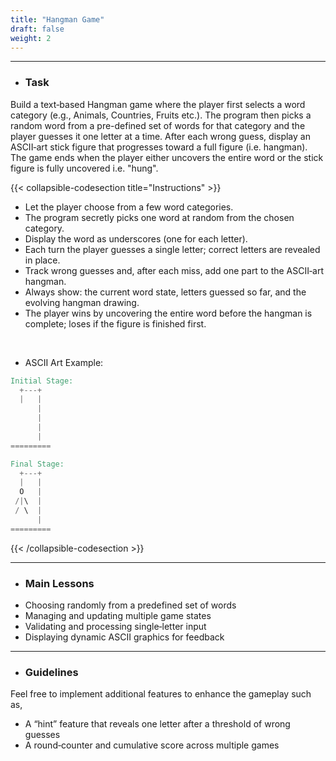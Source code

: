 ```yaml
---
title: "Hangman Game"
draft: false
weight: 2
---
```


---

- ### Task

Build a text‑based Hangman game where the player first selects a word category (e.g., Animals, Countries, Fruits etc.). The program then picks a random word from a pre-defined set of words for that category and the player guesses it one letter at a time. After each wrong guess, display an ASCII‑art stick figure that progresses toward a full figure (i.e. hangman). The game ends when the player either uncovers the entire word or the stick figure is fully uncovered i.e. "hung".

{{< collapsible-codesection title="Instructions" >}}

<div class="instruction-section-space"></div>

- Let the player choose from a few word categories.
- The program secretly picks one word at random from the chosen category.
- Display the word as underscores (one for each letter).
- Each turn the player guesses a single letter; correct letters are revealed in place.
- Track wrong guesses and, after each miss, add one part to the ASCII‑art hangman.
- Always show: the current word state, letters guessed so far, and the evolving hangman drawing.
- The player wins by uncovering the entire word before the hangman is complete; loses if the figure is finished first.

<br>

- ASCII Art Example:
```v
Initial Stage:
  +---+
  |   |
      |
      |
      |
      |
=========

Final Stage:
  +---+
  |   |
  O   |
 /|\  |
 / \  |
      |
=========
```
{{< /collapsible-codesection >}}

---

- ### Main Lessons

<ul class="dash-ul">
    <li>Choosing randomly from a predefined set of words</li>
    <li>Managing and updating multiple game states</li>
    <li>Validating and processing single‑letter input</li>
    <li>Displaying dynamic ASCII graphics for feedback</li>
</ul>

---

- ### Guidelines

Feel free to implement additional features to enhance the gameplay such as,
<ul class="dash-ul">
    <li>A “hint” feature that reveals one letter after a threshold of wrong guesses</li>
    <li>A round‑counter and cumulative score across multiple games</li>
</ul>